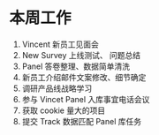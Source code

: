 本周工作
==
1. Vincent 新员工见面会
2. New Survey 上线测试、 问题总结
3. Panel 答卷整理、数据简单清洗
4. 新员工介绍邮件文案修改、细节确定
5. 调研产品线战略学习
6. 参与 Vincet Panel 入库事宜电话会议
7. 获取 cookie 量大的项目
8. 提交 Track 数据匹配 Panel 库任务
